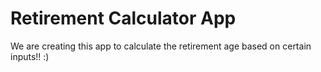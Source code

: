 # Retirement Calculator App

We are creating this app to calculate the retirement age based on certain inputs!! :)
